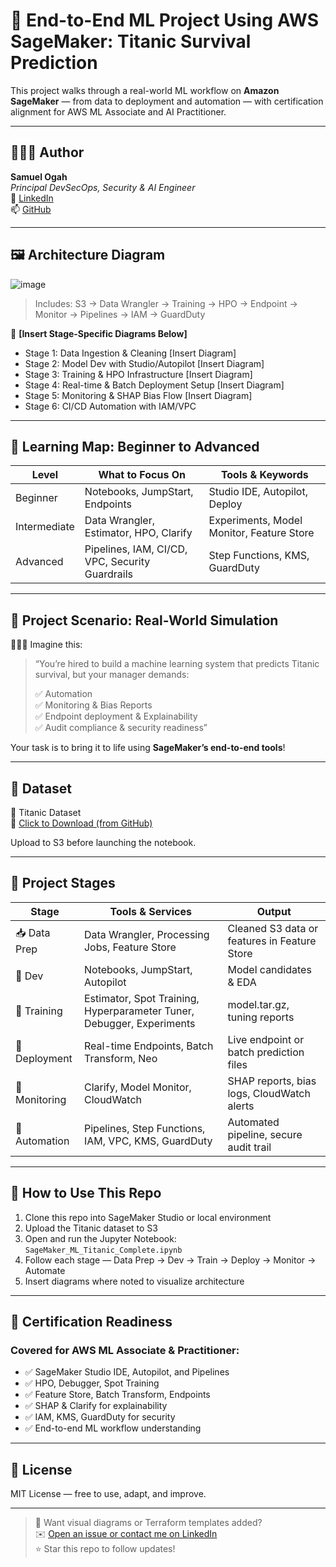 
# 🧠 End-to-End ML Project Using AWS SageMaker: Titanic Survival Prediction

This project walks through a real-world ML workflow on **Amazon SageMaker** — from data to deployment and automation — with certification alignment for AWS ML Associate and AI Practitioner.

---

## 👨🏽‍💻 Author

**Samuel Ogah**  
_Principal DevSecOps, Security & AI Engineer_  
🔗 [LinkedIn](https://www.linkedin.com/in/sogah)  
📫 [GitHub](https://github.com/sogah2023)

---

## 🖼️ Architecture Diagram
![image](https://github.com/user-attachments/assets/8fd1bd48-36a4-4641-bb8c-1fae208713eb)

  
> Includes: S3 → Data Wrangler → Training → HPO → Endpoint → Monitor → Pipelines → IAM → GuardDuty

📌 **[Insert Stage-Specific Diagrams Below]**  
- Stage 1: Data Ingestion & Cleaning [Insert Diagram]  
- Stage 2: Model Dev with Studio/Autopilot [Insert Diagram]  
- Stage 3: Training & HPO Infrastructure [Insert Diagram]  
- Stage 4: Real-time & Batch Deployment Setup [Insert Diagram]  
- Stage 5: Monitoring & SHAP Bias Flow [Insert Diagram]  
- Stage 6: CI/CD Automation with IAM/VPC

---

## 🧭 Learning Map: Beginner to Advanced

| Level        | What to Focus On                                   | Tools & Keywords                          |
|--------------|----------------------------------------------------|-------------------------------------------|
| Beginner     | Notebooks, JumpStart, Endpoints                    | Studio IDE, Autopilot, Deploy             |
| Intermediate | Data Wrangler, Estimator, HPO, Clarify             | Experiments, Model Monitor, Feature Store |
| Advanced     | Pipelines, IAM, CI/CD, VPC, Security Guardrails    | Step Functions, KMS, GuardDuty            |

---

## 🧩 Project Scenario: Real-World Simulation

🧙🏽‍♂️ Imagine this:

> “You’re hired to build a machine learning system that predicts Titanic survival, but your manager demands:
>
> ✅ Automation  
> ✅ Monitoring & Bias Reports  
> ✅ Endpoint deployment & Explainability  
> ✅ Audit compliance & security readiness”

Your task is to bring it to life using **SageMaker’s end-to-end tools**!

---

## 📁 Dataset

🎯 Titanic Dataset  
🔗 [Click to Download (from GitHub)](https://github.com/sogah2023/AI-ML/blob/main/Titanic%20Dataset.csv?raw=true)

Upload to S3 before launching the notebook.

---

## 🚀 Project Stages

| Stage      | Tools & Services                                                                 | Output                                      |
|------------|-----------------------------------------------------------------------------------|---------------------------------------------|
| 📥 Data Prep  | Data Wrangler, Processing Jobs, Feature Store                                    | Cleaned S3 data or features in Feature Store |
| 🔧 Dev        | Notebooks, JumpStart, Autopilot                                                  | Model candidates & EDA                      |
| 🎯 Training   | Estimator, Spot Training, Hyperparameter Tuner, Debugger, Experiments            | model.tar.gz, tuning reports                |
| 🚀 Deployment | Real-time Endpoints, Batch Transform, Neo                                        | Live endpoint or batch prediction files     |
| 🧠 Monitoring | Clarify, Model Monitor, CloudWatch                                                | SHAP reports, bias logs, CloudWatch alerts  |
| 🔁 Automation | Pipelines, Step Functions, IAM, VPC, KMS, GuardDuty                               | Automated pipeline, secure audit trail      |

---

## 📘 How to Use This Repo

1. Clone this repo into SageMaker Studio or local environment
2. Upload the Titanic dataset to S3
3. Open and run the Jupyter Notebook: `SageMaker_ML_Titanic_Complete.ipynb`
4. Follow each stage — Data Prep → Dev → Train → Deploy → Monitor → Automate
5. Insert diagrams where noted to visualize architecture

---

## 🧠 Certification Readiness

### Covered for AWS ML Associate & Practitioner:

- ✅ SageMaker Studio IDE, Autopilot, and Pipelines
- ✅ HPO, Debugger, Spot Training
- ✅ Feature Store, Batch Transform, Endpoints
- ✅ SHAP & Clarify for explainability
- ✅ IAM, KMS, GuardDuty for security
- ✅ End-to-end ML workflow understanding

---

## 📜 License

MIT License — free to use, adapt, and improve.

---

> 📌 Want visual diagrams or Terraform templates added?  
> ✉️ [Open an issue or contact me on LinkedIn](https://www.linkedin.com/in/sogah)  
> ⭐ Star this repo to follow updates!
